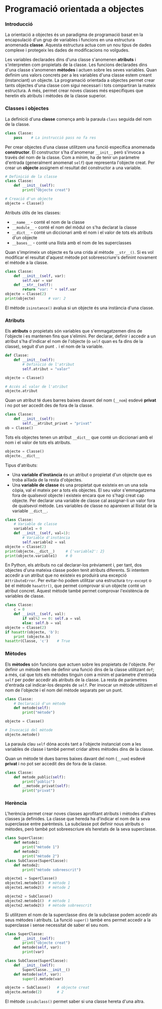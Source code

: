 # Programació orientada a objectes

### Introducció

La orientació a objectes és un paradigma de programació basat en la encapsulació d'un grup de variables i funcions en una
estructura anomenada **classe**.
Aquesta estructura actua com un nou tipus de dades complexe i protegeix les dades de modificacions no volgudes.

Les variables declarades dins d'una classe s'anomenen **atributs** i s'interpreten com propietats de la classe.
Les funcions declarades dins d'una classe s'anomenen **mètodes** i actuen sobre les seves variables.
Quan definim uns valors concrets per a les variables d'una classe estem creant (instanciant) un objecte. 
La programació orientada a objectes permet crear tants objectes d'una classe com sigui necessari i tots compartiran 
la mateix estructura. A més, permet crear noves classes més específiques que heretin els atributs i mètodes de la classe
superior.


### Classes i objectes

La definició d'una **classe** comença amb la paraula `class` seguida del nom de la classe.
```python
class Classe:
    pass    # La instrucció pass no fa res
```

Per crear objectes d'una classe utilitzem una funció específica anomenada **constructor**.
El constructor s'ha d'anomenar `__init__` però s'invoca a través del nom de la classe.
Com a mínim, ha de tenir un paràmetre d'entrada (generalment anomenat `self`) que representa l'objecte creat.
Per crear un **objecte** assignem el resultat del constructor a una variable.

```python
# Definició de la classe
class Classe:
    def __init__(self):
        print("Objecte creat")

# Creació d'un objecte
objecte = Classe()
```

Atributs útils de les classes:

* `__name__` - conté el nom de la classe
* `__module__` - conté el nom del mòdul on s'ha declarat la classe
* `__dict__` - conté un diccionari amb el nom i el valor de tots els atributs d'un objecte
* `__bases__` - conté una llista amb el nom de les superclasses

Quan s'imprimeix un objecte es fa una crida al mètode `__str__()`. 
Si es vol modificar el resultat d'aquest mètode pot sobreescriure's definint novament el mètode a la classe.
```python
class Classe:
    def __init__(self, var):
        self.var = var
    def __str__(self):
        return "var: " + self.var
objecte = Classe(2)
print(objecte)      # var: 2
```

El mètode `isinstance()` avalua si un objecte és una instància d'una classe.

### Atributs

Els **atributs** o propietats són variables que s'emmagatzemen dins de l'objecte i es mantenen fins que s'elimini.
Per declarar, definir i accedir a un atribut s'ha d'indicar el nom de l'objecte (o `self` quan es fa dins de la classe), 
seguit d'un punt `.` i el nom de la variable.
```python
def Classe:
    def __init__(self):
        # Definició de l'atribut
        self.atribut = "valor"

objecte = Classe()

# Accés al valor de l'atribut
objecte.atribut
```

Quan un atribut té dues barres baixes davant del nom (`__nom`) esdevé **privat** i no pot ser accedit des de fora de la classe.
```python
class Classe:
    def __init__(self):
        self.__atribut_privat = "privat"
ob = Classe()
```

Tots els objectes tenen un atribut `__dict__` que conté un diccionari amb el nom i el valor de tots els atributs.
```python
objecte = Classe()
objecte.__dict__
```

Tipus d'atributs:

* Una **variable d'instància** és un atribut o propietat d'un objecte que es troba aïllada de la resta d'objectes.
* Una **variable de classe** és una propietat que existeix en un una sola còpia, val el mateix per a tots els objectes.
El seu valor s'emmagatzema fora de qualsevol objecte i existeix encara que no s'hagi creat cap objecte.
Per declarar una variable de classe cal assignar-li un valor fora de qualsevol mètode. 
Les variables de classe no apareixen al llistat de la variable `__dict__`.

```python
class Classe:
    # Variable de classe
    variable1 = 0
    def __init__(self, val=1):
        # Variable d'instància
        self.variable2 = val
objecte = Classe(2)
print(objecte.__dict__)     # {'variable2': 2}
print(objecte.variable1)    # 0
```

En Python, els atributs no cal declarar-los prèviament i, per tant, dos objectes d'una mateixa classe poden tenit atributs
diferents. Si intentem accedir a un atribut que no existeix es produirà una excepció `AttributeError`.
Per evitar-ho podem utilitzar una estructura `try-except` o bé el mètode `hasattr()`, que permet comprovar si un objecte
conté un atribut concret. 
Aquest mètode també permet comprovar l'existència de variables de classe.
```python
class Classe:
    c = 0
    def __init__(self, val):
        if val%2 == 0: self.a = val
        else: self.b = val
objecte = Classe(2)
if hasattr(objecte, 'b'):
    print (objecte.b)
hasattr(Classe, 'c')    # True
```


### Mètodes

Els **mètodes** són funcions que actuen sobre les propietats de l'objecte.
Per definir un mètode hem de definir una funció dins de la classe utilitzant `def`;
a més, cal que tots els mètodes tinguin com a mínim el paràmetre d'entrada `self` per poder accedir als atributs de la classe.
La resta de paràmetres d'entrada cal indicar-los després de `self`.
Per invocar un mètode utiltizem el nom de l'objecte i el nom del mètode separats per un punt.
```python
class Classe:
    # Declaració d'un mètode
    def metode(self):
        print("mètode")

objecte = Classe()

# Invocació del mètode
objecte.metode()
```

La paraula clau `self` dóna accés tant a l'objecte instanciat com a les variables de classe i també permet cridar 
altres mètodes dins de la classe.

Quan un mètode té dues barres baixes davant del nom (`__nom`) esdevé **privat** i no pot ser accedit des de fora de la classe.
```python
class Classe:
    def metode_public(self):
        print("públic")
    def __metode_privat(self):
        print("privat")
```

### Herència

L'herència permet crear noves classes aprofitant atributs i mètodes d'altres classes ja definides.
La classe que hereda ha d'indicar el nom de la seva superclasse entre parèntesis.
La subclasse pot definir nous atributs o mètodes, però també pot sobreescriure els heretats de la seva superclasse.
```python
class SuperClasse:
    def metode1:
        print("mètode 1")
    def metode2:
        print("mètode 2")
class SubClasse(SuperClasse):
    def metode2:
        print("mètode sobreescrit")

objecte1 = SuperClasse()
objecte1.metode1()  # mètode 1
objecte1.metode2()  # mètode 2

objecte2 = SubClasse()
objecte2.metode1()  # mètode 1
objecte2.metode2()  # mètode sobreescrit
```

Si utilitzem el nom de la superclasse dins de la subclasse podem accedir als seus mètodes i atributs.
La funció `super()` també ens permet accedir a la superclasse i sense necessitat de saber el seu nom.
```python
class SuperClasse:
    def __init__(self):
        print("objecte creat")
    def metode(self, var):
        print(var)

class SubClasse(SuperClasse):
    def __init__(self):
        SuperClasse.__init__()
    def metode(self, var):
        super().metode(var)

objecte = SubClasse()   # objecte creat
objecte.metode(2)       # 2
``` 

El mètode `issubclass()` permet saber si una classe hereta d'una altra.